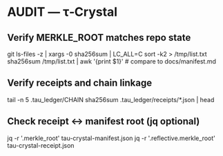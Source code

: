 # AUDIT — τ‑Crystal
## Verify MERKLE_ROOT matches repo state
git ls-files -z | xargs -0 sha256sum | LC_ALL=C sort -k2 > /tmp/list.txt
sha256sum /tmp/list.txt | awk '{print $1}'   # compare to docs/manifest.md

## Verify receipts and chain linkage
tail -n 5 .tau_ledger/CHAIN
sha256sum .tau_ledger/receipts/*.json | head

## Check receipt ↔ manifest root (jq optional)
jq -r '.merkle_root' tau-crystal-manifest.json
jq -r '.reflective.merkle_root' tau-crystal-receipt.json

